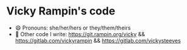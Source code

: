 # Vicky Rampin's code

- 😄 Pronouns: she/her/hers or they/them/theirs
- 🌱 Other code I write: https://git.rampin.org/vicky && https://gitlab.com/vickyrampin && https://gitlab.com/vickysteeves
